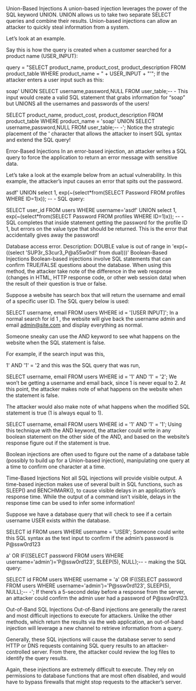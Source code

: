 Union-Based Injections
A union-based injection leverages the power of the SQL keyword UNION. UNION allows us to take two separate SELECT queries and combine their results. Union-based injections can allow an attacker to quickly steal information from a system.

Let’s look at an example.

Say this is how the query is created when a customer searched for a product name (USER_INPUT):

query = "SELECT product_name, product_cost, product_description FROM product_table WHERE product_name = " + USER_INPUT + "'";
If the attacker enters a user input such as this:

soap' UNION SELECT username,password,NULL FROM user_table;-- -
This input would create a valid SQL statement that grabs information for “soap” but UNIONS all the usernames and passwords of the users!

SELECT product_name, product_cost, product_description FROM
product_table WHERE product_name = 'soap' UNION SELECT username,password,NULL FROM user_table;-- -';
Notice the strategic placement of the ' character that allows the attacker to insert SQL syntax and extend the SQL query!

Error-Based Injections
In an error-based injection, an attacker writes a SQL query to force the application to return an error message with sensitive data.

Let’s take a look at the example below from an actual vulnerability. In this example, the attacker’s input causes an error that spits out the password.

asdf' UNION select 1, exp(~(select*from(SELECT Password FROM profiles WHERE ID=1)x)); -- -
SQL query:

SELECT user_id FROM users WHERE username='asdf' UNION select 1, exp(~(select*from(SELECT Password FROM profiles WHERE ID=1)x)); -- -
SQL completes that inside statement getting the password for the profile ID 1, but errors on the value type that should be returned. This is the error that accidentally gives away the password!

Database access error. Description: DOUBLE value is out of range in 'exp(~((select 'SUP3r_S3cur3_P@a55w0rd!' from dual)))'<?xml version='1.0' encoding='UTF-8'?><ray><result value="Error saving setting." status="failed" /></ray>
Boolean-Based Injections
Boolean-based injections involve SQL statements that can confirm TRUE/FALSE questions about the database. When using this method, the attacker take note of the difference in the web response (changes in HTML, HTTP response code, or other web session data) when the result of their question is true or false.

Suppose a website has search box that will return the username and email of a specific user ID. The SQL query below is used:

SELECT username, email FROM users WHERE id = '[USER INPUT]';
In a normal search for id 1 , the website will give back the username admin and email admin@site.com and display everything as normal.

Someone sneaky can use the AND keyword to see what happens on the website when the SQL statement is false.

For example, if the search input was this,

1' AND '1' = '2
and this was the SQL query that was run,

SELECT username, email FROM users WHERE id = '1' AND '1' = '2';
We won’t be getting a username and email back, since 1 is never equal to 2. At this point, the attacker makes note of what happens on the website when the statement is false.

The attacker would also make note of what happens when the modified SQL statement is true (1 is always equal to 1).

SELECT username, email FROM users WHERE id = '1' AND '1' = '1';
Using this technique with the AND keyword, the attacker could write in any boolean statement on the other side of the AND, and based on the website’s response figure out if the statement is true.

Boolean injections are often used to figure out the name of a database table (possibly to build up for a Union-based injection), manipulating one query at a time to confirm one character at a time.

Time-Based Injections
Not all SQL injections will provide visible output. A time-based injection makes use of several built in SQL functions, such as SLEEP() and BENCHMARK(), to cause visible delays in an application’s response time. While the output of a command isn’t visible, delays in the response time can be used to infer some information!

Suppose we have a database query that will check to see if a certain username USER exists within the database.

SELECT id FROM users WHERE username = 'USER';
Someone could write this SQL syntax as the text input to confirm if the admin‘s password is P@ssw0rd123

a' OR IF((SELECT password FROM users WHERE username='admin')='P@ssw0rd123', SLEEP(5), NULL);-- -
making the SQL query:

SELECT id FROM users WHERE username = 'a' OR IF((SELECT password FROM users WHERE username='admin')='P@ssw0rd123', SLEEP(5), NULL);-- -';
If there’s a 5-second delay before a response from the server, an attacker could confirm the admin user had a password of P@ssw0rd123.

Out-of-Band SQL Injections
Out-of-Band injections are generally the rarest and most difficult injections to execute for attackers. Unlike the other methods, which return the results via the web application, an out-of-band injection will leverage a new channel to retrieve information from a query.

Generally, these SQL injections will cause the database server to send HTTP or DNS requests containing SQL query results to an attacker-controlled server. From there, the attacker could review the log files to identify the query results.

Again, these injections are extremely difficult to execute. They rely on permissions to database functions that are most often disabled, and would have to bypass firewalls that might stop requests to the attacker’s server.



